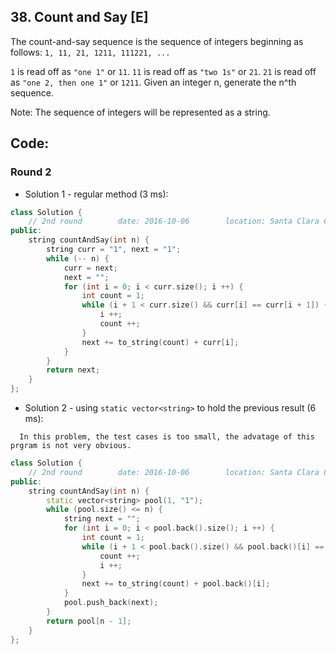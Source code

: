 ## 38. Count and Say [E]
The count-and-say sequence is the sequence of integers beginning as follows:
`1, 11, 21, 1211, 111221, ...`

`1` is read off as `"one 1"` or `11`.
`11` is read off as `"two 1s"` or `21`.
`21` is read off as `"one 2, then one 1"` or `1211`.
Given an integer n, generate the n^th sequence.

Note: The sequence of integers will be represented as a string.

## Code:
### Round 2
- Solution 1 - regular method (3 ms):
```c++
class Solution {
    // 2nd round        date: 2016-10-06        location: Santa Clara Central Park Library
public:
    string countAndSay(int n) {
        string curr = "1", next = "1";
        while (-- n) {
            curr = next;
            next = "";
            for (int i = 0; i < curr.size(); i ++) {
                int count = 1;
                while (i + 1 < curr.size() && curr[i] == curr[i + 1]) {
                    i ++;
                    count ++;
                }
                next += to_string(count) + curr[i];
            }
        }
        return next;
    }
};
```

- Solution 2 - using `static vector<string>` to hold the previous result (6 ms):
```
  In this problem, the test cases is too small, the advatage of this prgram is not very obvious.
```
```c++
class Solution {
    // 2nd round        date: 2016-10-06        location: Santa Clara Central Park Library
public:
    string countAndSay(int n) {
        static vector<string> pool(1, "1");
        while (pool.size() <= n) {
            string next = "";
            for (int i = 0; i < pool.back().size(); i ++) {
                int count = 1;
                while (i + 1 < pool.back().size() && pool.back()[i] == pool.back()[i + 1]) {
                    count ++;
                    i ++;
                }
                next += to_string(count) + pool.back()[i];
            }
            pool.push_back(next);
        }
        return pool[n - 1];
    }
};
```
